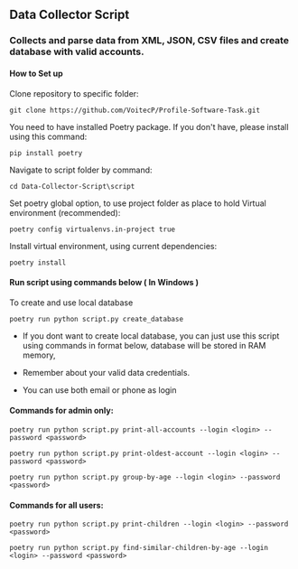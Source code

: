 ## Data Collector Script
### Collects and parse data from  XML, JSON, CSV files and create database with valid accounts.



#### How to Set up

Clone repository to specific folder:
```
git clone https://github.com/VoitecP/Profile-Software-Task.git
```
You need to have installed Poetry package. If you don't have, please install using this command:
```
pip install poetry
```
Navigate to script folder by command:
```
cd Data-Collector-Script\script
```
Set poetry global option, to use project folder as place to hold Virtual environment (recommended):
```
poetry config virtualenvs.in-project true
```
Install virtual environment, using current dependencies:
```
poetry install
```



#### Run script using commands below ( In Windows )

To create and use local database
```
poetry run python script.py create_database
```

- If you dont want to create local database, you can just use this script 
using commands in format below, database will be stored in RAM memory,


- Remember about your valid data credentials.
- You can use both email or phone as login

#### Commands for admin only:
 
```
poetry run python script.py print-all-accounts --login <login> --password <password>
```
```
poetry run python script.py print-oldest-account --login <login> --password <password>
```
```
poetry run python script.py group-by-age --login <login> --password <password>
```
    
#### Commands for all users:
```
poetry run python script.py print-children --login <login> --password <password>
```
```
poetry run python script.py find-similar-children-by-age --login <login> --password <password>
```


